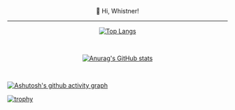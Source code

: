 <div align="center">
<span>👋 Hi, Whistner! </span>
</div>
<hr>

<!--
**WhistnerRojas/WhistnerRojas** is a ✨ _special_ ✨ repository because its `README.md` (this file) appears on your GitHub profile.

Here are some ideas to get you started:

- 🔭 I’m currently working on ...
- 🌱 I’m currently learning ...
- 👯 I’m looking to collaborate on ...
- 🤔 I’m looking for help with ...
- 💬 Ask me about ...
- 📫 How to reach me: ...
- 😄 Pronouns: ...
- ⚡ Fun fact: ...
-->

<div align="center">
  
[![Top Langs](https://github-readme-stats.vercel.app/api/top-langs/?username=WhistnerRojas&layout=compact&theme=radical)](https://github.com/anuraghazra/github-readme-stats)

</div><br/>

<div align="center">

[![Anurag's GitHub stats](https://github-readme-stats.vercel.app/api?username=WhistnerRojas&theme=radical)](https://github.com/anuraghazra/github-readme-stats)

</div><br/>

[![Ashutosh's github activity graph](https://github-readme-activity-graph.cyclic.app/graph?username=WhistnerRojas&theme=react)](https://github.com/ashutosh00710/github-readme-activity-graph)


[![trophy](https://github-profile-trophy.vercel.app/?username=WhistnerRojasa)](https://github.com/ryo-ma/github-profile-trophy)
